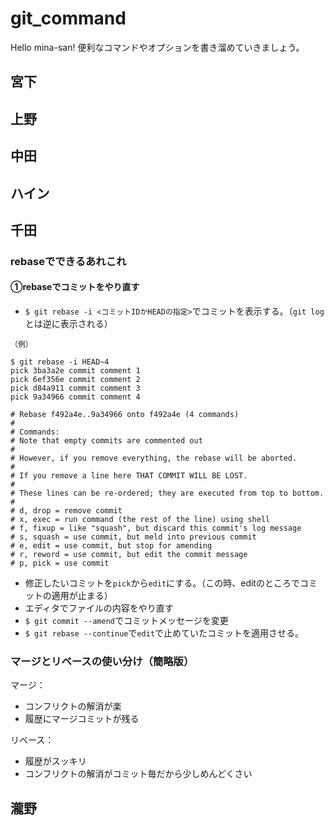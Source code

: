 # git_command
Hello mina-san!
便利なコマンドやオプションを書き溜めていきましょう。

## 宮下

## 上野

## 中田

## ハイン

## 千田 
### rebaseでできるあれこれ
#### ①rebaseでコミットをやり直す
* `$ git rebase -i <コミットIDかHEADの指定>`でコミットを表示する。（`git log` とは逆に表示される）
```
（例）

$ git rebase -i HEAD~4
pick 3ba3a2e commit comment 1
pick 6ef356e commit comment 2
pick d84a911 commit comment 3
pick 9a34966 commit comment 4

# Rebase f492a4e..9a34966 onto f492a4e (4 commands)
#
# Commands:
# Note that empty commits are commented out
#
# However, if you remove everything, the rebase will be aborted.
#
# If you remove a line here THAT COMMIT WILL BE LOST.
#
# These lines can be re-ordered; they are executed from top to bottom.
#
# d, drop = remove commit
# x, exec = run command (the rest of the line) using shell
# f, fixup = like "squash", but discard this commit's log message
# s, squash = use commit, but meld into previous commit
# e, edit = use commit, but stop for amending
# r, reword = use commit, but edit the commit message
# p, pick = use commit
```
* 修正したいコミットを`pick`から`edit`にする。（この時、editのところでコミットの適用が止まる）
* エディタでファイルの内容をやり直す
* `$ git commit --amend`でコミットメッセージを変更
* `$ git rebase --continue`で`edit`で止めていたコミットを適用させる。


### マージとリベースの使い分け（簡略版）
マージ：
* コンフリクトの解消が楽
* 履歴にマージコミットが残る

リベース：
*  履歴がスッキリ
* コンフリクトの解消がコミット毎だから少しめんどくさい

## 瀧野


